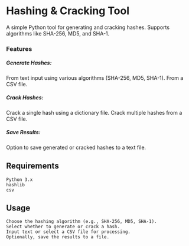 # Hashing & Cracking Tool

A simple Python tool for generating and cracking hashes. Supports algorithms like SHA-256, MD5, and SHA-1.

### Features

##### Generate Hashes:
From text input using various algorithms (SHA-256, MD5, SHA-1).
From a CSV file.

##### Crack Hashes:
Crack a single hash using a dictionary file.
Crack multiple hashes from a CSV file.

##### Save Results:
Option to save generated or cracked hashes to a text file.

## Requirements
```
Python 3.x
hashlib
csv
```

## Usage

```
Choose the hashing algorithm (e.g., SHA-256, MD5, SHA-1).
Select whether to generate or crack a hash.
Input text or select a CSV file for processing.
Optionally, save the results to a file.
```
